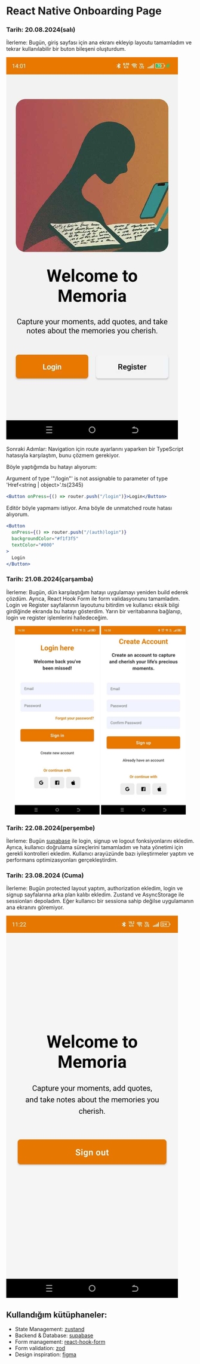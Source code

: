 # React Native Onboarding Page

### Tarih: 20.08.2024(salı)

İlerleme: Bugün, giriş sayfası için ana ekranı ekleyip layoutu tamamladım ve tekrar kullanılabilir bir buton bileşeni oluşturdum.

![Home page](./assets/home.jpeg)

Sonraki Adımlar: Navigation için route ayarlarını yaparken bir TypeScript hatasıyla karşılaştım, bunu çözmem gerekiyor.

Böyle yaptığımda bu hatayı alıyorum:

Argument of type '"/login"' is not assignable to parameter of type 'Href<string | object>'.ts(2345)

```jsx
<Button onPress={() => router.push("/login")}>Login</Button>
```

Editör böyle yapmamı istiyor. Ama böyle de unmatched route hatası alıyorum.

```jsx
<Button
  onPress={() => router.push("/(auth)login")}
  backgroundColor="#f1f3f5"
  textColor="#000"
>
  Login
</Button>
```

### Tarih: 21.08.2024(çarşamba)

İlerleme: Bugün, dün karşılaştığım hatayı uygulamayı yeniden build ederek çözdüm. Ayrıca, React Hook Form ile form validasyonunu tamamladım. Login ve Register sayfalarının layoutunu bitirdim ve kullanıcı eksik bilgi girdiğinde ekranda bu hatayı gösterdim. Yarın bir veritabanına bağlanıp, login ve register işlemlerini halledeceğim.

<p align="center">
  <img src="./assets/login.jpeg" alt="Login page" width="45%" />
  <img src="./assets/register.jpeg" alt="Register page" width="45%" />
</p>

### Tarih: 22.08.2024(perşembe)

İlerleme: Bugün [supabase](https://supabase.com) ile login, signup ve logout fonksiyonlarını ekledim. Ayrıca, kullanıcı doğrulama süreçlerini tamamladım ve hata yönetimi için gerekli kontrolleri ekledim. Kullanıcı arayüzünde bazı iyileştirmeler yaptım ve performans optimizasyonları gerçekleştirdim.

### Tarih: 23.08.2024 (Cuma)

İlerleme: Bugün protected layout yaptım, authorization ekledim, login ve signup sayfalarına arka plan kalıbı ekledim. Zustand ve AsyncStorage ile sessionları depoladım. Eğer kullanıcı bir sessiona sahip değilse uygulamanın ana ekranını göremiyor.

![App Home Page](./assets/app.jpeg)

## Kullandığım kütüphaneler:

- State Management: [zustand](https://zustand.docs.pmnd.rs/getting-started/introduction)
- Backend & Database: [supabase](https://supabase.com/)
- Form management: [react-hook-form](https://react-hook-form.com/)
- Form validation: [zod](https://zod.dev/)
- Design inspiration: [figma](https://www.figma.com/community/file/1282291722642517542)
